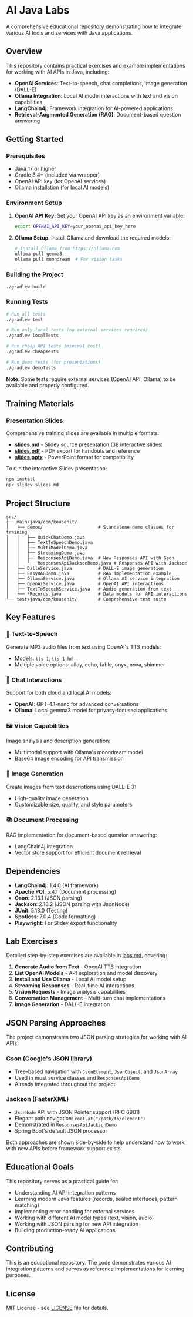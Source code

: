 # AI Java Labs

A comprehensive educational repository demonstrating how to integrate various AI tools and services with Java applications.

## Overview

This repository contains practical exercises and example implementations for working with AI APIs in Java, including:

- **OpenAI Services**: Text-to-speech, chat completions, image generation (DALL-E)
- **Ollama Integration**: Local AI model interactions with text and vision capabilities
- **LangChain4j**: Framework integration for AI-powered applications
- **Retrieval-Augmented Generation (RAG)**: Document-based question answering

## Getting Started

### Prerequisites

- Java 17 or higher
- Gradle 8.4+ (included via wrapper)
- OpenAI API key (for OpenAI services)
- Ollama installation (for local AI models)

### Environment Setup

1. **OpenAI API Key**: Set your OpenAI API key as an environment variable:
   ```bash
   export OPENAI_API_KEY=your_openai_api_key_here
   ```

2. **Ollama Setup**: Install Ollama and download the required models:
   ```bash
   # Install Ollama from https://ollama.com
   ollama pull gemma3
   ollama pull moondream  # For vision tasks
   ```

### Building the Project

```bash
./gradlew build
```

### Running Tests

```bash
# Run all tests
./gradlew test

# Run only local tests (no external services required)
./gradlew localTests

# Run cheap API tests (minimal cost)
./gradlew cheapTests

# Run demo tests (for presentations)
./gradlew demoTests
```

**Note**: Some tests require external services (OpenAI API, Ollama) to be available and properly configured.

## Training Materials

### Presentation Slides

Comprehensive training slides are available in multiple formats:

- **[slides.md](slides.md)** - Slidev source presentation (38 interactive slides)
- **[slides.pdf](slides.pdf)** - PDF export for handouts and reference
- **[slides.pptx](slides.pptx)** - PowerPoint format for compatibility

To run the interactive Slidev presentation:
```bash
npm install
npx slidev slides.md
```

## Project Structure

```
src/
├── main/java/com/kousenit/
│   ├── demos/                     # Standalone demo classes for training
│   │   ├── QuickChatDemo.java
│   │   ├── TextToSpeechDemo.java
│   │   ├── MultiModelDemo.java
│   │   ├── StreamingDemo.java
│   │   ├── ResponsesApiDemo.java  # New Responses API with Gson
│   │   └── ResponsesApiJacksonDemo.java # Responses API with Jackson
│   ├── DalleService.java          # DALL-E image generation
│   ├── EasyRAGDemo.java           # RAG implementation example
│   ├── OllamaService.java         # Ollama AI service integration
│   ├── OpenAiService.java         # OpenAI API interactions
│   ├── TextToSpeechService.java   # Audio generation from text
│   └── *Records.java              # Data models for API interactions
└── test/java/com/kousenit/        # Comprehensive test suite
```

## Key Features

### 🎵 Text-to-Speech
Generate MP3 audio files from text using OpenAI's TTS models:
- Models: `tts-1`, `tts-1-hd`
- Multiple voice options: alloy, echo, fable, onyx, nova, shimmer

### 🤖 Chat Interactions
Support for both cloud and local AI models:
- **OpenAI**: GPT-4.1-nano for advanced conversations
- **Ollama**: Local gemma3 model for privacy-focused applications

### 🖼️ Vision Capabilities
Image analysis and description generation:
- Multimodal support with Ollama's moondream model
- Base64 image encoding for API transmission

### 🎨 Image Generation
Create images from text descriptions using DALL-E 3:
- High-quality image generation
- Customizable size, quality, and style parameters

### 📚 Document Processing
RAG implementation for document-based question answering:
- LangChain4j integration
- Vector store support for efficient document retrieval

## Dependencies

- **LangChain4j**: 1.4.0 (AI framework)
- **Apache POI**: 5.4.1 (Document processing)
- **Gson**: 2.13.1 (JSON parsing)
- **Jackson**: 2.18.2 (JSON parsing with JsonNode)
- **JUnit**: 5.13.0 (Testing)
- **Spotless**: 7.0.4 (Code formatting)
- **Playwright**: For Slidev export functionality

## Lab Exercises

Detailed step-by-step exercises are available in [labs.md](labs.md), covering:

1. **Generate Audio from Text** - OpenAI TTS integration
2. **List OpenAI Models** - API exploration and model discovery
3. **Install and Use Ollama** - Local AI model setup
4. **Streaming Responses** - Real-time AI interactions
5. **Vision Requests** - Image analysis capabilities
6. **Conversation Management** - Multi-turn chat implementations
7. **Image Generation** - DALL-E integration

## JSON Parsing Approaches

The project demonstrates two JSON parsing strategies for working with AI APIs:

### Gson (Google's JSON library)
- Tree-based navigation with `JsonElement`, `JsonObject`, and `JsonArray`
- Used in most service classes and `ResponsesApiDemo`
- Already integrated throughout the project

### Jackson (FasterXML)
- `JsonNode` API with JSON Pointer support (RFC 6901)
- Elegant path navigation: `root.at("/path/to/element")`
- Demonstrated in `ResponsesApiJacksonDemo`
- Spring Boot's default JSON processor

Both approaches are shown side-by-side to help understand how to work with new APIs before framework support exists.

## Educational Goals

This repository serves as a practical guide for:
- Understanding AI API integration patterns
- Learning modern Java features (records, sealed interfaces, pattern matching)
- Implementing error handling for external services
- Working with different AI model types (text, vision, audio)
- Working with JSON parsing for new API integration
- Building production-ready AI applications

## Contributing

This is an educational repository. The code demonstrates various AI integration patterns and serves as reference implementations for learning purposes.

## License

MIT License - see [LICENSE](LICENSE) file for details.
